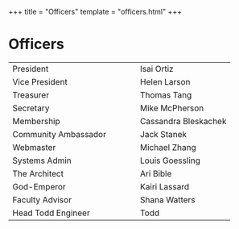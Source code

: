 +++
title = "Officers"
template = "officers.html"
+++

# Officers

|||
|---|---|
|President|Isai Ortiz|
|Vice President|Helen Larson|
|Treasurer|Thomas Tang|
|Secretary|Mike McPherson|
|Membership|Cassandra Bleskachek|
|Community Ambassador&nbsp;&nbsp;&nbsp;&nbsp;&nbsp;&nbsp;&nbsp;&nbsp;&nbsp;&nbsp;&nbsp;&nbsp;|Jack Stanek|
|Webmaster|Michael Zhang|
|Systems Admin|Louis Goessling|
|The Architect|Ari Bible|
|God-Emperor|Kairi Lassard|
|Faculty Advisor|Shana Watters|
|Head Todd Engineer|Todd|